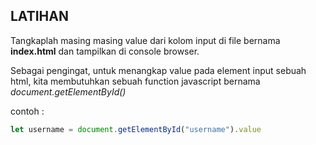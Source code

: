 ## LATIHAN
Tangkaplah masing masing value dari kolom input di file bernama **index.html**
dan tampilkan di console browser.

Sebagai pengingat, untuk menangkap value pada element input sebuah html, kita membutuhkan sebuah function javascript bernama *document.getElementById()*

contoh : 
```javascript
let username = document.getElementById("username").value
```
